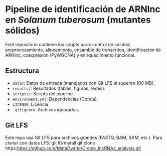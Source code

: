
# Pipeline de identificación de ARNlnc en *Solanum tuberosum* (mutantes sólidos)

Este repositorio contiene los scripts para: control de calidad, preprocesamiento,
alineamiento, ensamble de transcritos, identificación de ARNlnc, coexpresión (PyWGCNA)
y enriquecimiento funcional.

## Estructura
- `data/`: Datos de entrada (manejados con Git LFS si superan 100 MB).
- `results/`: Resultados (tablas, figuras, redes).
- `scripts/`: Scripts del pipeline.
- `environment.yml`: Dependencias (Conda).
- `LICENSE`: Licencia.
- `.gitignore`: Archivos ignorados.

## Git LFS
Este repo usa Git LFS para archivos grandes (FASTQ, BAM, SAM, etc.).
Para clonar con datos LFS: git lfs install
git clone https:https://github.com/MataDwrito/Creole_lncRNAs_analysis.git

